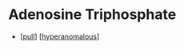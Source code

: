 # Adenosine Triphosphate

- [[pull]] [[hyperanomalous]]


[//begin]: # "Autogenerated link references for markdown compatibility"
[pull]: pull "Pull"
[hyperanomalous]: hyperanomalous "Hyperanomalous"
[//end]: # "Autogenerated link references"